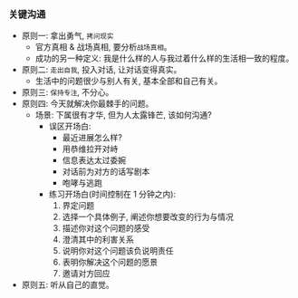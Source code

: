 ### 关键沟通

* 原则一: 拿出勇气, `拷问现实`
  * 官方真相 & 战场真相, 要分析`战场真相`。
  * 成功的另一种定义: 我是什么样的人与我过着什么样的生活相一致的程度。
* 原则二: `走出自我`, 投入对话, 让对话变得真实。
  * 生活中的问题很少与别人有关, 基本全部和自己有关。
* 原则三: `保持专注`, 不分心。
* 原则四: 今天就解决你最棘手的问题。
  * 场景: 下属很有才华, 但为人太露锋芒, 该如何沟通?
    * 误区开场白:
      * 最近进展怎么样?
      * 用恭维拉开对峙
      * 信息表达太过委婉
      * 对话前为对方的话写剧本
      * 咆哮与逃跑
    * 练习开场白(时间控制在 1 分钟之内):
      1. 界定问题
      2. 选择一个具体例子, 阐述你想要改变的行为与情况
      3. 描述你对这个问题的感受
      4. 澄清其中的利害关系
      5. 说明你对这个问题该负说明责任
      6. 表明你解决这个问题的愿景
      7. 邀请对方回应
 * 原则五: 听从自己的直觉。